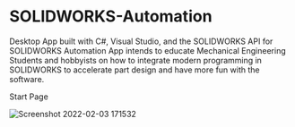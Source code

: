 # SOLIDWORKS-Automation
Desktop App built with C#, Visual Studio, and the SOLIDWORKS API for SOLIDWORKS Automation
App intends to educate Mechanical Engineering Students and hobbyists on how to integrate modern programming in SOLIDWORKS to accelerate part design and have more fun with the software.

Start Page

![Screenshot 2022-02-03 171532](https://user-images.githubusercontent.com/75232089/152438287-f6f5d8dc-9d67-441f-8c21-ca84130bb1e0.png)


